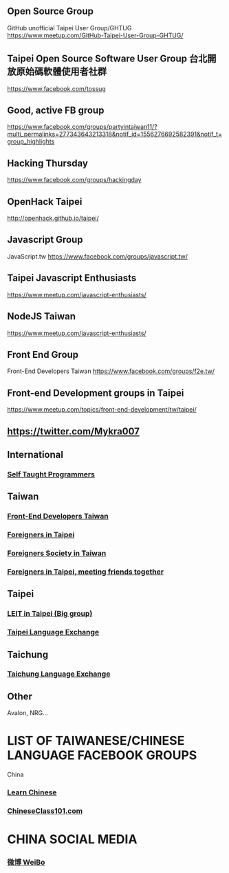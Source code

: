 ## Open Source Group
GitHub unofficial Taipei User Group/GHTUG
https://www.meetup.com/GitHub-Taipei-User-Group-GHTUG/

## Taipei Open Source Software User Group 台北開放原始碼軟體使用者社群
https://www.facebook.com/tossug

## Good, active FB group

https://www.facebook.com/groups/partyintaiwan11/?multi_permalinks=277343643213318&notif_id=1556276692582391&notif_t=group_highlights

## Hacking Thursday
https://www.facebook.com/groups/hackingday

## OpenHack Taipei
http://openhack.github.io/taipei/

## Javascript Group
JavaScript.tw
https://www.facebook.com/groups/javascript.tw/

## Taipei Javascript Enthusiasts
https://www.meetup.com/javascript-enthusiasts/

## NodeJS Taiwan
https://www.meetup.com/javascript-enthusiasts/

## Front End Group
Front-End Developers Taiwan
https://www.facebook.com/groups/f2e.tw/

## Front-end Development groups in Taipei
https://www.meetup.com/topics/front-end-development/tw/taipei/

## https://twitter.com/Mykra007

## International

### [Self Taught Programmers](https://www.facebook.com/groups/selftaughtprogrammers/) 

## Taiwan

### [Front-End Developers Taiwan](https://www.facebook.com/groups/f2e.tw/)

### [Foreigners in Taipei](https://www.facebook.com/groups/359592260793365/)

### [Foreigners Society in Taiwan](https://www.facebook.com/groups/609420402454012/)

### [Foreigners in Taipei, meeting friends together](https://www.facebook.com/groups/357339197762790/?multi_permalinks=1234951756668192%2C1233694426793925%2C1233434676819900%2C1233009176862450%2C1232958010200900&notif_id=1554794579076878&notif_t=group_activity)

## Taipei

### [LEIT in Taipei (Big group)](https://www.facebook.com/groups/taipeilanguageexchange/?multi_permalinks=1254873468012865%2C1255134524653426%2C1255138841319661%2C1255194977980714%2C1255411174625761&notif_id=1554848776404881&notif_t=group_activity)

### [Taipei Language Exchange](https://www.facebook.com/groups/partyintaiwan3/)

## Taichung

### [Taichung Language Exchange](https://www.facebook.com/groups/421505311243734/)

## Other

Avalon, NRG...

# LIST OF TAIWANESE/CHINESE LANGUAGE FACEBOOK GROUPS

China
### [Learn Chinese](https://www.facebook.com/crilearnchinese/)

### [ChineseClass101.com](https://www.facebook.com/crilearnchinese/)

# CHINA SOCIAL MEDIA

### [微博 WeiBo](https://www.weibo.com/login.php)



